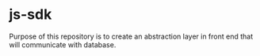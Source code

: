 # js-sdk
Purpose of this repository is to create an abstraction layer in front end that will communicate with database.

